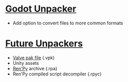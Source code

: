 
# [Godot Unpacker](#godot-unpacker)

* Add option to convert files to more common formats

# [Future Unpackers](#future-unpackers)

* [Valve pak file](https://developer.valvesoftware.com/wiki/VPK_(file_format)) (.vpk)
* Unity assets
* [Ren'Py](https://github.com/renpy/renpy/blob/master/launcher/game/archiver.rpy) archive (.rpa)
* Ren'Py compiled script decompiler (.rpyc)
